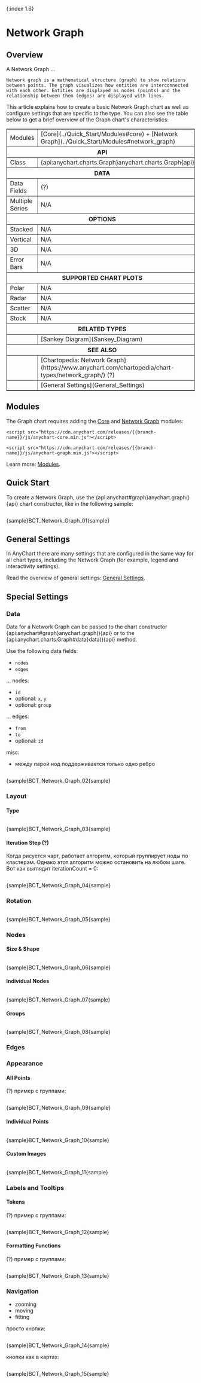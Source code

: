 {:index 1.6}
# Network Graph

## Overview

A Network Graph ...

```
Network graph is a mathematical structure (graph) to show relations between points. The graph visualizes how entities are interconnected with each other. Entities are displayed as nodes (points) and the relationship between them (edges) are displayed with lines.
```

This article explains how to create a basic Network Graph chart as well as configure settings that are specific to the type. You can also see the table below to get a brief overview of the Graph chart's characteristics:

<table border="1" class="seriesTABLE">
<tr><td>Modules</td><td>[Core](../Quick_Start/Modules#core) + [Network Graph](../Quick_Start/Modules#network_graph)</td></tr>
<tr><th colspan=2>API</th></tr>
<tr><td>Class</td><td>{api:anychart.charts.Graph}anychart.charts.Graph{api}</td></tr>
<tr><th colspan=2>DATA</th></tr>
<tr><td>Data Fields</td><td>(?)</td></tr>
<tr><td>Multiple Series</td><td>N/A</td></tr>
<tr><th colspan=2>OPTIONS</th></tr>
<tr><td>Stacked</td><td>N/A</td></tr>
<tr><td>Vertical</td><td>N/A</td></tr>
<tr><td>3D</td><td>N/A</td></tr>
<tr><td>Error Bars</td><td>N/A</td></tr>
<tr><th colspan=2>SUPPORTED CHART PLOTS</th></tr>
<tr><td>Polar</td><td>N/A</td></tr>
<tr><td>Radar</td><td>N/A</td></tr>
<tr><td>Scatter</td><td>N/A</td></tr>
<tr><td>Stock</td><td>N/A</td></tr>
<tr><th colspan=2>RELATED TYPES</th></tr>
<tr><td></td><td>[Sankey Diagram](Sankey_Diagram)</td></tr>
<tr><th colspan=2>SEE ALSO</th></tr>
<tr><td></td><td>[Chartopedia: Network Graph](https://www.anychart.com/chartopedia/chart-types/network_graph/) (?)</td></tr>
<tr><td></td><td>[General Settings](General_Settings)</td></tr>
</table>

## Modules

The Graph chart requires adding the [Core](../Quick_Start/Modules#core) and [Network Graph](../Quick_Start/Modules#network_graph) modules:

```
<script src="https://cdn.anychart.com/releases/{{branch-name}}/js/anychart-core.min.js"></script>
```

```
<script src="https://cdn.anychart.com/releases/{{branch-name}}/js/anychart-graph.min.js"></script>
```

Learn more: [Modules](../Quick_Start/Modules).

## Quick Start

To create a Network Graph, use the {api:anychart#graph}anychart.graph(){api} chart constructor, like in the following sample:

```

```

{sample}BCT\_Network\_Graph\_01{sample}

## General Settings

In AnyChart there are many settings that are configured in the same way for all chart types, including the Network Graph (for example, legend and interactivity settings).

Read the overview of general settings: [General Settings](General_Settings).

## Special Settings

### Data

Data for a Network Graph can be passed to the chart constructor {api:anychart#graph}anychart.graph(){api} or to the {api:anychart.charts.Graph#data}data(){api} method.

Use the following data fields:

* `nodes`
* `edges`

... nodes:

* `id`
* optional: `x`, `y`
* optional: `group`

... edges:

* `from`
* `to`
* optional: `id`

misc:

* между парой нод поддерживается только одно ребро


```

```

{sample}BCT\_Network\_Graph\_02{sample}

### Layout

#### Type

```

```

{sample}BCT\_Network\_Graph\_03{sample}

#### Iteration Step (?)

Когда рисуется чарт, работает алгоритм, который группирует ноды по кластерам. Однако этот алгоритм можно остановить на любом шаге. Вот как выглядит iterationCount = 0:

```

```

{sample}BCT\_Network\_Graph\_04{sample}


### Rotation

```

```

{sample}BCT\_Network\_Graph\_05{sample}

### Nodes

#### Size & Shape

```

```

{sample}BCT\_Network\_Graph\_06{sample}

#### Individual Nodes

```

```

{sample}BCT\_Network\_Graph\_07{sample}

#### Groups

```

```

{sample}BCT\_Network\_Graph\_08{sample}

### Edges

### Appearance

#### All Points

(?) пример с группами:

```

```

{sample}BCT\_Network\_Graph\_09{sample}

#### Individual Points

```

```

{sample}BCT\_Network\_Graph\_10{sample}

#### Custom Images


```

```

{sample}BCT\_Network\_Graph\_11{sample}

### Labels and Tooltips

#### Tokens

(?) пример с группами:

```

```

{sample}BCT\_Network\_Graph\_12{sample}

#### Formatting Functions

(?) пример с группами:

```

```

{sample}BCT\_Network\_Graph\_13{sample}

### Navigation

* zooming
* moving
* fitting

просто кнопки:

```

```

{sample}BCT\_Network\_Graph\_14{sample}

кнопки как в картах:

```

```

{sample}BCT\_Network\_Graph\_15{sample}